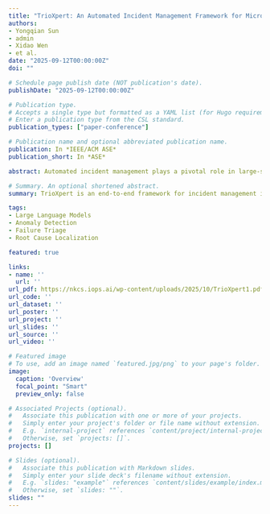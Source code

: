 ```yaml
---
title: "TrioXpert: An Automated Incident Management Framework for Microservice System"
authors:
- Yongqian Sun
- admin
- Xidao Wen
- et al.
date: "2025-09-12T00:00:00Z"
doi: ""

# Schedule page publish date (NOT publication's date).
publishDate: "2025-09-12T00:00:00Z"

# Publication type.
# Accepts a single type but formatted as a YAML list (for Hugo requirements).
# Enter a publication type from the CSL standard.
publication_types: ["paper-conference"]

# Publication name and optional abbreviated publication name.
publication: In *IEEE/ACM ASE*
publication_short: In *ASE*

abstract: Automated incident management plays a pivotal role in large-scale microservice systems. However, many existing methods rely solely on single-modal data (e.g., metrics, logs, and traces) and struggle to simultaneously address multiple downstream tasks, including anomaly detection (AD), failure triage (FT), and root cause localization (RCL). Moreover, the lack of clear reasoning evidence in current techniques often leads to insufficient interpretability. To address these limitations, we propose TrioXpert, an end-to-end incident management framework capable of fully leveraging multimodal data. TrioXpert designs three independent data processing pipelines based on the inherent characteristics of different modalities, comprehensively characterizing the operational status of microservice systems from both numerical and textual dimensions. It employs a collaborative reasoning mechanism using large language models (LLMs) to simultaneously handle multiple tasks while providing clear reasoning evidence to ensure strong interpretability. We conducted extensive evaluations on two popular microservice system datasets, and the experimental results demonstrate that TrioXpert achieves outstanding performance in AD (improving by 4.7% to 57.7%), FT (improving by 2.1% to 40.6%), and RCL (improving by 1.6% to 163.1%) tasks. TrioXpert has also been deployed in Lenovo's production environment, demonstrating substantial gains in diagnostic efficiency and accuracy.

# Summary. An optional shortened abstract.
summary: TrioXpert is an end-to-end framework for incident management in microservice systems that leverages multimodal data and LLM-based collaborative reasoning to handle AD, FT, and RCL tasks with high interpretability. It significantly outperforms baselines across multiple benchmarks.

tags:
- Large Language Models
- Anomaly Detection
- Failure Triage
- Root Cause Localization

featured: true

links:
- name: ''
  url: ''
url_pdf: https://nkcs.iops.ai/wp-content/uploads/2025/10/TrioXpert1.pdf
url_code: ''
url_dataset: ''
url_poster: ''
url_project: ''
url_slides: ''
url_source: ''
url_video: ''

# Featured image
# To use, add an image named `featured.jpg/png` to your page's folder. 
image:
  caption: 'Overview'
  focal_point: "Smart"
  preview_only: false

# Associated Projects (optional).
#   Associate this publication with one or more of your projects.
#   Simply enter your project's folder or file name without extension.
#   E.g. `internal-project` references `content/project/internal-project/index.md`.
#   Otherwise, set `projects: []`.
projects: []

# Slides (optional).
#   Associate this publication with Markdown slides.
#   Simply enter your slide deck's filename without extension.
#   E.g. `slides: "example"` references `content/slides/example/index.md`.
#   Otherwise, set `slides: ""`.
slides: ""
---
```



<!-- {{% callout note %}}
Create your slides in Markdown - click the *Slides* button to check out the example.
{{% /callout %}}

Add the publication's **full text** or **supplementary notes** here. You can use rich formatting such as including [code, math, and images](https://docs.hugoblox.com/content/writing-markdown-latex/). -->
